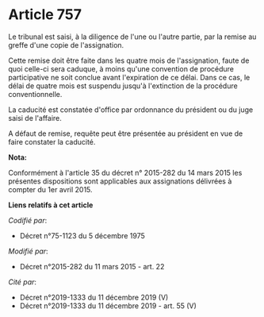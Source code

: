 # Article 757

Le tribunal est saisi, à la diligence de l'une ou l'autre partie, par la remise au greffe d'une copie de l'assignation. 

Cette remise doit être faite dans les quatre mois de l'assignation, faute de quoi celle-ci sera caduque, à moins qu'une
convention de procédure participative ne soit conclue avant l'expiration de ce délai. Dans ce cas, le délai de quatre mois
est suspendu jusqu'à l'extinction de la procédure conventionnelle.

La caducité est constatée d'office par ordonnance du président ou du juge saisi de l'affaire. 

A défaut de remise, requête peut être présentée au président en vue de faire constater la caducité.

**Nota:**

Conformément à l'article 35 du décret n° 2015-282 du 14 mars 2015 les présentes dispositions sont applicables aux
assignations délivrées à compter du 1er avril 2015.

**Liens relatifs à cet article**

_Codifié par_:

  - Décret n°75-1123 du 5 décembre 1975

_Modifié par_:

  - Décret n°2015-282 du 11 mars 2015 - art. 22

_Cité par_:

  - Décret n°2019-1333 du 11 décembre 2019 (V)
  - Décret n°2019-1333 du 11 décembre 2019 - art. 55 (V)
